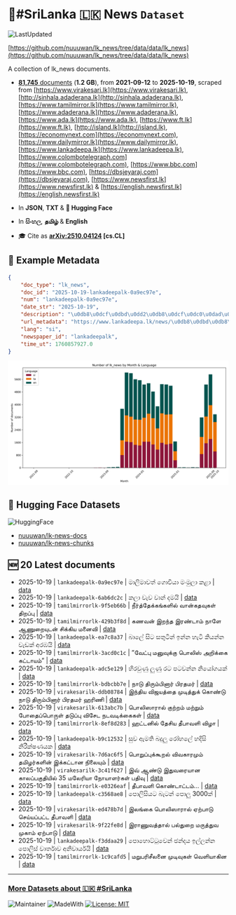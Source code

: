 # 📄#SriLanka 🇱🇰 News `Dataset`

![LastUpdated](https://img.shields.io/badge/last_updated-2025--10--19_12:45:52-green)

[https://github.com/nuuuwan/lk_news/tree/data/data/lk_news](https://github.com/nuuuwan/lk_news/tree/data/data/lk_news)

A collection of lk_news documents.

- [**81,745** documents](https://github.com/nuuuwan/lk_news/tree/data/data/lk_news) (**1.2 GB**), from **2021-09-12** to **2025-10-19**, scraped from [https://www.virakesari.lk](https://www.virakesari.lk), [http://sinhala.adaderana.lk](http://sinhala.adaderana.lk), [https://www.tamilmirror.lk](https://www.tamilmirror.lk), [https://www.adaderana.lk](https://www.adaderana.lk), [https://www.ada.lk](https://www.ada.lk), [https://www.ft.lk](https://www.ft.lk), [http://island.lk](http://island.lk), [https://economynext.com](https://economynext.com), [https://www.dailymirror.lk](https://www.dailymirror.lk), [https://www.lankadeepa.lk](https://www.lankadeepa.lk), [https://www.colombotelegraph.com](https://www.colombotelegraph.com), [https://www.bbc.com](https://www.bbc.com), [https://dbsjeyaraj.com](https://dbsjeyaraj.com), [https://www.newsfirst.lk](https://www.newsfirst.lk) & [https://english.newsfirst.lk](https://english.newsfirst.lk)

- In **JSON**, **TXT** & **🤗 Hugging Face**

- In **සිංහල**, **தமிழ்** & **English**

- 🎓 Cite as **[arXiv:2510.04124](https://arxiv.org/abs/2510.04124) [cs.CL]**

## 📝 Example Metadata

```json
{
    "doc_type": "lk_news",
    "doc_id": "2025-10-19-lankadeepalk-0a9ec97e",
    "num": "lankadeepalk-0a9ec97e",
    "date_str": "2025-10-19",
    "description": "\u0db8\u0dcf\u0dbd\u0dd2\u0db8\u0dcf\u0dc0\u0dad\u0dca \u0d9c\u0ddc\u0dc0\u0dd2\u0dba\u0dcf \u0db8\u0d82\u0db8\u0dd4\u0dbd\u0dcf \u0d9a\u0dc5\u0dcf",
    "url_metadata": "https://www.lankadeepa.lk/news/\u0db8\u0dbd\u0db8\u0dc0\u0dad-\u0d9c\u0dc0\u0dba-\u0db8\u0db8\u0dbd-\u0d9a\u0dc5/101-681623",
    "lang": "si",
    "newspaper_id": "lankadeepalk",
    "time_ut": 1760857927.0
}
```

![Chart](https://raw.githubusercontent.com/nuuuwan/lk_news/refs/heads/data/data/lk_news/docs_by_month_and_lang.png)

## 🤗 Hugging Face Datasets

![HuggingFace](https://img.shields.io/badge/-HuggingFace-FDEE21?style=for-the-badge&logo=HuggingFace)

- [nuuuwan/lk-news-docs](https://huggingface.co/datasets/nuuuwan/lk-news-docs)
- [nuuuwan/lk-news-chunks](https://huggingface.co/datasets/nuuuwan/lk-news-chunks)

## 🆕 20 Latest documents

- 2025-10-19 | `lankadeepalk-0a9ec97e` | මාලිමාවත් ගොවියා මංමුලා කළා | [data](https://github.com/nuuuwan/lk_news/tree/data/data/lk_news/2020s/2025/2025-10-19-lankadeepalk-0a9ec97e)
- 2025-10-19 | `lankadeepalk-6ab6dc2c` | කලා වැව වාන් දමයි | [data](https://github.com/nuuuwan/lk_news/tree/data/data/lk_news/2020s/2025/2025-10-19-lankadeepalk-6ab6dc2c)
- 2025-10-19 | `tamilmirrorlk-9f5eb66b` | நீர்த்தேக்கங்களில் வான்கதவுகள் திறப்பு | [data](https://github.com/nuuuwan/lk_news/tree/data/data/lk_news/2020s/2025/2025-10-19-tamilmirrorlk-9f5eb66b)
- 2025-10-19 | `tamilmirrorlk-429b3f8d` | கணவன் இறந்த இரண்டாம் நாளே ஆணுறையுடன் சிக்கிய மனைவி | [data](https://github.com/nuuuwan/lk_news/tree/data/data/lk_news/2020s/2025/2025-10-19-tamilmirrorlk-429b3f8d)
- 2025-10-19 | `lankadeepalk-ea7c8a37` | බාලේ සිට සතුටින් ඉන්න හැටි කියන්න වැඩක් අරඹයි | [data](https://github.com/nuuuwan/lk_news/tree/data/data/lk_news/2020s/2025/2025-10-19-lankadeepalk-ea7c8a37)
- 2025-10-19 | `tamilmirrorlk-3acd0c1c` | ”வேட்பு மனுவுக்கு பொலிஸ் அறிக்கை கட்டாயம்” | [data](https://github.com/nuuuwan/lk_news/tree/data/data/lk_news/2020s/2025/2025-10-19-tamilmirrorlk-3acd0c1c)
- 2025-10-19 | `lankadeepalk-adc5e129` | හිරවුණු ලුණු රට පටවන්න නියෝගයක් | [data](https://github.com/nuuuwan/lk_news/tree/data/data/lk_news/2020s/2025/2025-10-19-lankadeepalk-adc5e129)
- 2025-10-19 | `tamilmirrorlk-bdbcbb7e` | நாடு திரும்பினார் பிரதமர் | [data](https://github.com/nuuuwan/lk_news/tree/data/data/lk_news/2020s/2025/2025-10-19-tamilmirrorlk-bdbcbb7e)
- 2025-10-19 | `virakesarilk-ddb08784` | இந்திய விஜயத்தை முடித்துக் கொண்டு நாடு திரும்பினார் பிரதமர் ஹரிணி | [data](https://github.com/nuuuwan/lk_news/tree/data/data/lk_news/2020s/2025/2025-10-19-virakesarilk-ddb08784)
- 2025-10-19 | `virakesarilk-613abc7b` | பொலிஸாரால் குற்றம் மற்றும் போதைப்பொருள் தடுப்பு விசேட நடவடிக்கைகள் | [data](https://github.com/nuuuwan/lk_news/tree/data/data/lk_news/2020s/2025/2025-10-19-virakesarilk-613abc7b)
- 2025-10-19 | `tamilmirrorlk-8ef8d283` | ஹட்டனில்  தேசிய தீபாவளி விழா | [data](https://github.com/nuuuwan/lk_news/tree/data/data/lk_news/2020s/2025/2025-10-19-tamilmirrorlk-8ef8d283)
- 2025-10-19 | `lankadeepalk-b9c12532` | සුව ඇමති බදුලු රෝහලේ හදිසි නිරීක්ෂණයක | [data](https://github.com/nuuuwan/lk_news/tree/data/data/lk_news/2020s/2025/2025-10-19-lankadeepalk-b9c12532)
- 2025-10-19 | `virakesarilk-7d6ac6f5` | பொறுப்புக்கூறல் விவகாரமும் தமிழர்களின் இக்கட்டான நிலையும் | [data](https://github.com/nuuuwan/lk_news/tree/data/data/lk_news/2020s/2025/2025-10-19-virakesarilk-7d6ac6f5)
- 2025-10-19 | `virakesarilk-3c41f627` | இவ் ஆண்டு இதுவரையான காலப்பகுதியில் 35 மலேரியா நோயாளர்கள் பதிவு | [data](https://github.com/nuuuwan/lk_news/tree/data/data/lk_news/2020s/2025/2025-10-19-virakesarilk-3c41f627)
- 2025-10-19 | `tamilmirrorlk-e0326eaf` | தீபாவளி கொண்டாட்டம்… | [data](https://github.com/nuuuwan/lk_news/tree/data/data/lk_news/2020s/2025/2025-10-19-tamilmirrorlk-e0326eaf)
- 2025-10-19 | `lankadeepalk-c3568ae8` | පොලිසියට බැටන් පොලු 3000ක් | [data](https://github.com/nuuuwan/lk_news/tree/data/data/lk_news/2020s/2025/2025-10-19-lankadeepalk-c3568ae8)
- 2025-10-19 | `virakesarilk-ed478b7d` | இலங்கை பொலிஸாரால் ஏற்பாடு செய்யப்பட்ட தீபாவளி | [data](https://github.com/nuuuwan/lk_news/tree/data/data/lk_news/2020s/2025/2025-10-19-virakesarilk-ed478b7d)
- 2025-10-19 | `virakesarilk-9f22fe8d` | இராணுவத்தால் பல்துறை மருத்துவ முகாம் ஏற்பாடு | [data](https://github.com/nuuuwan/lk_news/tree/data/data/lk_news/2020s/2025/2025-10-19-virakesarilk-9f22fe8d)
- 2025-10-19 | `lankadeepalk-f3ddaa29` | පොහොට්ටුවෙන් ඡන්දය ඉල්ලන්න පොලිස් වාර්තාව අනිවාර්යයි | [data](https://github.com/nuuuwan/lk_news/tree/data/data/lk_news/2020s/2025/2025-10-19-lankadeepalk-f3ddaa29)
- 2025-10-19 | `tamilmirrorlk-1c9cafd5` | மறுபரிசீலனை முடிவுகள் வெளியாகின | [data](https://github.com/nuuuwan/lk_news/tree/data/data/lk_news/2020s/2025/2025-10-19-tamilmirrorlk-1c9cafd5)

---

### [More Datasets about 🇱🇰 #SriLanka](https://github.com/nuuuwan/lk_datasets)

![Maintainer](https://img.shields.io/badge/maintainer-nuuuwan-red)
![MadeWith](https://img.shields.io/badge/made_with-python-blue)
[![License: MIT](https://img.shields.io/badge/License-MIT-yellow.svg)](https://opensource.org/licenses/MIT)
